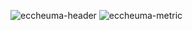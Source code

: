 ![eccheuma-header](https://unfruhyobjypfbvnncoc.supabase.in/storage/v1/object/public/main/Github/BadgeEcc.svg)
![eccheuma-metric](https://unfruhyobjypfbvnncoc.supabase.in/storage/v1/object/public/main/Github/MetricEcc.svg)
